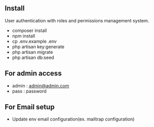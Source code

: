 

## Install

User authentication with roles and permissions management system.

 - composer install
 - npm install
 - cp .env.example .env
 - php artisan key:generate
 - php artisan migrate
 - php artisan db:seed


 ## For admin access
  - admin : admin@admin.com
  - pass  : password

## For Email setup
 - Update env email configuration(ex. mailtrap configuration)

